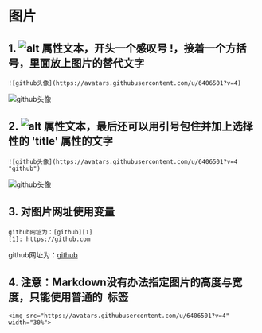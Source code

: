 # 图片

## 1. ![alt 属性文本](图片地址)，开头一个感叹号 !，接着一个方括号，里面放上图片的替代文字

```
![github头像](https://avatars.githubusercontent.com/u/6406501?v=4)
```
![github头像](https://avatars.githubusercontent.com/u/6406501?v=4)


## 2. ![alt 属性文本](图片地址 "可选标题")，最后还可以用引号包住并加上选择性的 'title' 属性的文字
```
![github头像](https://avatars.githubusercontent.com/u/6406501?v=4 "github")
```
![github头像](https://avatars.githubusercontent.com/u/6406501?v=4 "github")


## 3. 对图片网址使用变量
```
github网址为：[github][1]
[1]: https://github.com
```
github网址为：[github][1]

[1]: https://github.com


## 4. 注意：Markdown没有办法指定图片的高度与宽度，只能使用普通的 <img> 标签
```
<img src="https://avatars.githubusercontent.com/u/6406501?v=4" width="30%">
```